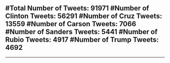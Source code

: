#Total Number of Tweets: 91971 
#Number of Clinton Tweets: 56291
#Number of Cruz Tweets: 13559
#Number of Carson Tweets: 7066
#Number of Sanders Tweets: 5441
#Number of Rubio Tweets: 4917
#Number of Trump Tweets: 4692
---
---
